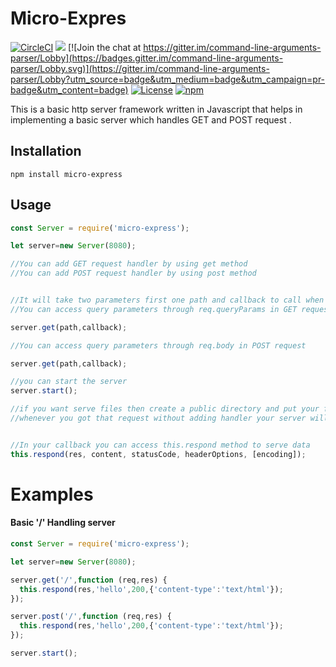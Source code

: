
# Micro-Expres

[![CircleCI](https://circleci.com/bb/veera83372/command-line-argumnets-parser/tree/master.svg?style=shield&circle-token=a723bccdc76d4581bf70d5a59b590244067fa307)](https://circleci.com/bb/veera83372/command-line-argumnets-parser/tree/master)       ![](https://travis-ci.org/veera83372/command-line-arguments-parser.svg?branch=master) [![Join the chat at https://gitter.im/command-line-arguments-parser/Lobby](https://badges.gitter.im/command-line-arguments-parser/Lobby.svg)](https://gitter.im/command-line-arguments-parser/Lobby?utm_source=badge&utm_medium=badge&utm_campaign=pr-badge&utm_content=badge)  [![License](https://img.shields.io/badge/License-Apache%202.0-blue.svg)](https://opensource.org/licenses/Apache-2.0) [![npm](https://img.shields.io/npm/dt/express.svg)](https://www.npmjs.com/package/command-line-arguments-parser)

This is a basic http server framework written in Javascript that helps in implementing a basic server which handles GET and POST request .


## Installation

`npm install micro-express`

## Usage

```javascript
const Server = require('micro-express');

let server=new Server(8080);

//You can add GET request handler by using get method
//You can add POST request handler by using post method


//It will take two parameters first one path and callback to call when request arrived at that path
//You can access query parameters through req.queryParams in GET request

server.get(path,callback);

//You can access query parameters through req.body in POST request

server.get(path,callback);

//you can start the server
server.start();

//if you want serve files then create a public directory and put your files there
//whenever you got that request without adding handler your server will serve those files


//In your callback you can access this.respond method to serve data
this.respond(res, content, statusCode, headerOptions, [encoding]);

```


# Examples

#### Basic '/' Handling server
```javascript
const Server = require('micro-express');

let server=new Server(8080);

server.get('/',function (req,res) {
  this.respond(res,'hello',200,{'content-type':'text/html'});
});

server.post('/',function (req,res) {
  this.respond(res,'hello',200,{'content-type':'text/html'});
});

server.start();

```
